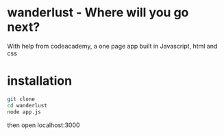 # wanderlust - Where will you go next?

With help from codeacademy, a one page app built in Javascript, html and css

# installation

```bash
git clone
cd wanderlust
node app.js
```
then open localhost:3000
